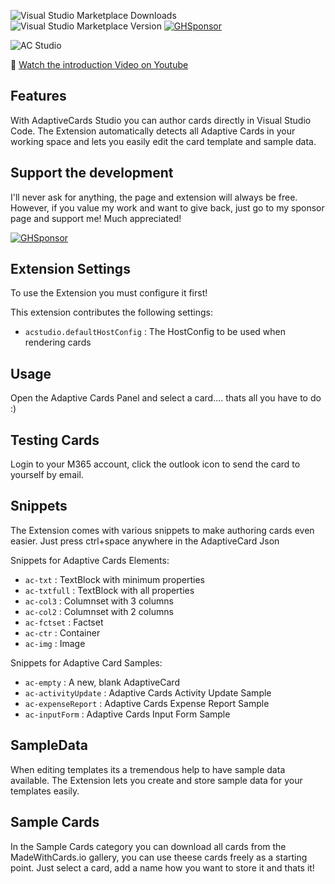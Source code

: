 ![Visual Studio Marketplace Downloads](https://img.shields.io/visual-studio-marketplace/d/madewithcardsio.adaptivecardsstudiobeta)
![Visual Studio Marketplace Version](https://img.shields.io/visual-studio-marketplace/v/madewithcardsio.adaptivecardsstudiobeta)
[![GHSponsor](https://img.shields.io/github/sponsors/deejaytc?label=Sponsor%20me%20on%20Github)](https://github.com/sponsors/DeeJayTC)


![AC Studio ](https://madewithcards.blob.core.windows.net/uploads/29bb3d02-2158-40b8-8420-4dd1f15da34c-acstudio.png)

🎥 [Watch the introduction Video on Youtube ](https://www.youtube.com/watch?v=pMoy1peu81Q)


## Features

With AdaptiveCards Studio you can author cards directly in Visual Studio Code. The Extension automatically detects all Adaptive Cards in your working space and lets you easily edit the card template and sample data.

## Support the development
I'll never ask for anything, the page and extension will always be free. 
However, if you value my work and want to give back, just go to my sponsor page and support me! Much appreciated!

[![GHSponsor](https://img.shields.io/github/sponsors/deejaytc?label=Sponsor%20me%20on%20Github)](https://github.com/sponsors/DeeJayTC)


## Extension Settings

To use the Extension you must configure it first!

This extension contributes the following settings:

-   `acstudio.defaultHostConfig`  : The HostConfig to be used when rendering cards

## Usage
Open the Adaptive Cards Panel and select a card.... thats all you have to do :)

## Testing Cards
Login to your M365 account, click the outlook icon to send the card to yourself by email. 

## Snippets
The Extension comes with various snippets to make authoring cards even easier. Just press ctrl+space anywhere in the AdaptiveCard Json

Snippets for Adaptive Cards Elements:
-   `ac-txt`  : TextBlock with minimum properties
-   `ac-txtfull`  : TextBlock with all properties
-   `ac-col3`  : Columnset with 3 columns
-   `ac-col2`  : Columnset with 2 columns
-   `ac-fctset`  : Factset
-   `ac-ctr`  : Container
-   `ac-img`  : Image

Snippets for Adaptive Card Samples:
-   `ac-empty`  : A new, blank AdaptiveCard
-   `ac-activityUpdate`  : Adaptive Cards Activity Update Sample
-   `ac-expenseReport`  : Adaptive Cards Expense Report Sample
-   `ac-inputForm`  : Adaptive Cards Input Form Sample


## SampleData

When editing templates its a tremendous help to have sample data available. The Extension lets you create and store sample data for your templates easily.

## Sample Cards

In the Sample Cards category you can download all cards from the MadeWithCards.io gallery, you can use theese cards freely as a starting point. Just select a card, add a name how you want to store it and thats it!


